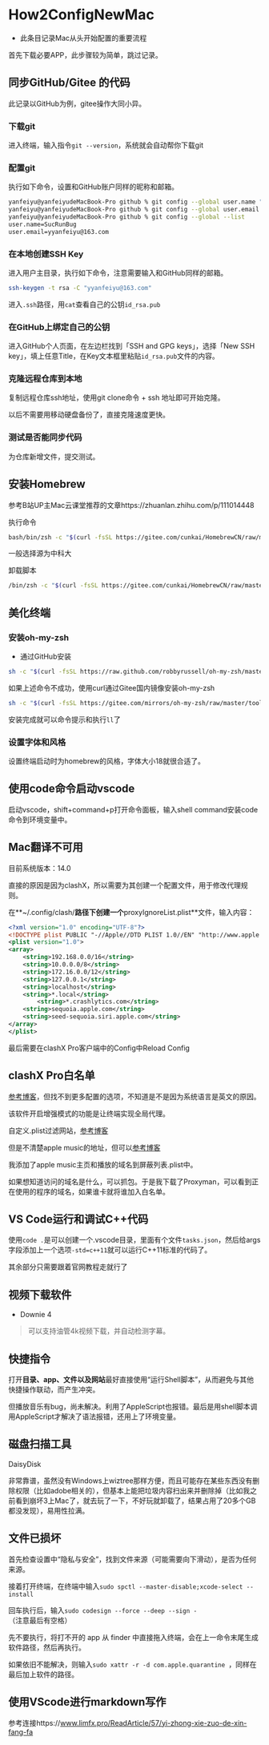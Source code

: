 # How2ConfigNewMac

- 此条目记录Mac从头开始配置的重要流程

首先下载必要APP，此步骤较为简单，跳过记录。

## 同步GitHub/Gitee 的代码

此记录以GitHub为例，gitee操作大同小异。

### 下载git

进入终端，输入指令`git --version`，系统就会自动帮你下载git

### 配置git

执行如下命令，设置和GitHub账户同样的昵称和邮箱。

```bash
yanfeiyu@yanfeiyudeMacBook-Pro github % git config --global user.name "SucRunBug"
yanfeiyu@yanfeiyudeMacBook-Pro github % git config --global user.email "yyanfeiyu@163.com"
yanfeiyu@yanfeiyudeMacBook-Pro github % git config --global --list
user.name=SucRunBug
user.email=yyanfeiyu@163.com
```

### 在本地创建SSH Key

进入用户主目录，执行如下命令，注意需要输入和GitHub同样的邮箱。

```bash
ssh-keygen -t rsa -C "yyanfeiyu@163.com"
```

进入`.ssh`路径，用`cat`查看自己的公钥`id_rsa.pub`

### 在GitHub上绑定自己的公钥

进入GitHub个人页面，在左边栏找到「SSH and GPG keys」，选择「New SSH key」，填上任意Title，在Key文本框里粘贴`id_rsa.pub`文件的内容。

### 克隆远程仓库到本地

复制远程仓库ssh地址，使用git clone命令 + ssh 地址即可开始克隆。

以后不需要用移动硬盘备份了，直接克隆速度更快。

### 测试是否能同步代码

为仓库新增文件，提交测试。



## 安装Homebrew

参考B站UP主Mac云课堂推荐的文章https://zhuanlan.zhihu.com/p/111014448

执行命令

```bash
bash/bin/zsh -c "$(curl -fsSL https://gitee.com/cunkai/HomebrewCN/raw/master/Homebrew.sh)"
```

一般选择源为中科大

卸载脚本

```bash
/bin/zsh -c "$(curl -fsSL https://gitee.com/cunkai/HomebrewCN/raw/master/HomebrewUninstall.sh)"
```



## 美化终端

### 安装oh-my-zsh

- 通过GitHub安装

```bash
sh -c "$(curl -fsSL https://raw.github.com/robbyrussell/oh-my-zsh/master/tools/install.sh)"
```

如果上述命令不成功，使用curl通过Gitee国内镜像安装oh-my-zsh

```bash
sh -c "$(curl -fsSL https://gitee.com/mirrors/oh-my-zsh/raw/master/tools/install.sh)"
```

安装完成就可以命令提示和执行`ll`了

### 设置字体和风格

设置终端启动时为homebrew的风格，字体大小18就很合适了。

## 使用code命令启动vscode

启动vscode，shift+command+p打开命令面板，输入shell command安装code命令到环境变量中。

## Mac翻译不可用

目前系统版本：14.0

直接的原因是因为clashX，所以需要为其创建一个配置文件，用于修改代理规则。

在**~/.config/clash/**路径下创建一个**proxyIgnoreList.plist**文件，输入内容：

```xml
<?xml version="1.0" encoding="UTF-8"?>
<!DOCTYPE plist PUBLIC "-//Apple//DTD PLIST 1.0//EN" "http://www.apple.com/DTDs/PropertyList-1.0.dtd">
<plist version="1.0">
<array>
	<string>192.168.0.0/16</string>
	<string>10.0.0.0/8</string>
	<string>172.16.0.0/12</string>
	<string>127.0.0.1</string>
	<string>localhost</string>
	<string>*.local</string>
        <string>*.crashlytics.com</string>
	<string>sequoia.apple.com</string>
	<string>seed-sequoia.siri.apple.com</string>
</array>
</plist>
```

最后需要在clashX Pro客户端中的Config中Reload Config

## clashX Pro白名单

[参考博客](https://penghh.fun/2023/01/30/2023-1-30-clashx/)，但找不到更多配置的选项，不知道是不是因为系统语言是英文的原因。

该软件开启增强模式的功能是让终端实现全局代理。

自定义.plist过滤网站，[参考博客](https://www.shiqidu.com/d/1023)

但是不清楚apple music的地址，但可以[参考博客](https://blog.butanediol.me/2020/05/07/提升国内-Apple-Music-体验的代理规则/)

我添加了apple music主页和播放的域名到屏蔽列表.plist中。

如果想知道访问的域名是什么，可以抓包。于是我下载了Proxyman，可以看到正在使用的程序的域名，如果谁卡就将谁加入白名单。

## VS Code运行和调试C++代码

使用`code .`是可以创建一个.vscode目录，里面有个文件`tasks.json`，然后给args字段添加上一个选项`-std=c++11`就可以运行C++11标准的代码了。

其余部分只需要跟着官网教程走就行了

## 视频下载软件

- Downie 4

> 可以支持油管4k视频下载，并自动检测字幕。

## 快捷指令

打开**目录、app、文件以及网站**最好直接使用“运行Shell脚本”，从而避免与其他快捷操作联动，而产生冲突。

但播放音乐有bug，尚未解决。利用了AppleScript也报错。最后是用shell脚本调用AppleScript才解决了语法报错，还用上了环境变量。

## 磁盘扫描工具

DaisyDisk

非常靠谱，虽然没有Windows上wiztree那样方便，而且可能存在某些东西没有删除权限（比如adobe相关的），但基本上能把垃圾内容扫出来并删除掉（比如我之前看到崩坏3上Mac了，就去玩了一下，不好玩就卸载了，结果占用了20多个GB都没发现），易用性拉满。

## 文件已损坏

首先检查设置中“隐私与安全”，找到文件来源（可能需要向下滑动），是否为任何来源。

接着打开终端，在终端中输入`sudo spctl --master-disable;xcode-select --install`

回车执行后，输入`sudo codesign --force --deep --sign - `（注意最后有空格）

先不要执行，将打不开的 app 从 finder 中直接拖入终端，会在上一命令末尾生成软件路径，然后再执行。

如果依旧不能解决，则输入`sudo xattr -r -d com.apple.quarantine `，同样在最后加上软件的路径。

## 使用VScode进行markdown写作

参考连接https://www.limfx.pro/ReadArticle/57/yi-zhong-xie-zuo-de-xin-fang-fa